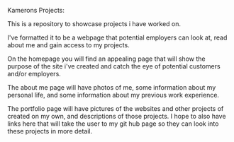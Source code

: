 Kamerons Projects:

This is a repository to showcase projects i have worked on.

I've formatted it to be a webpage that potential employers can look at, read about me and gain access to my projects.

On the homepage you will find an appealing page that will show the purpose of the site i've created and catch the eye of potential customers and/or employers.

The about me page will have photos of me, some information about my personal life, and some information about my previous work experience.

The portfolio page will have pictures of the websites and other projects of created on my own, and descriptions of those projects. I hope to also have links here that will take the user to my git hub page so they can look into these projects in more detail.



